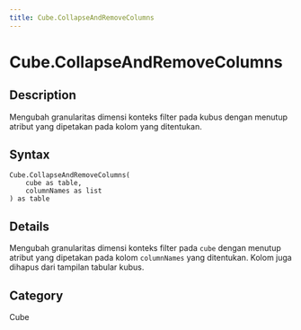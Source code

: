 ```yaml
---
title: Cube.CollapseAndRemoveColumns
---
```


# Cube.CollapseAndRemoveColumns


## Description

Mengubah granularitas dimensi konteks filter pada kubus dengan menutup atribut yang dipetakan pada kolom yang ditentukan.


## Syntax

```powerquery
Cube.CollapseAndRemoveColumns(
    cube as table,
    columnNames as list
) as table
```


## Details

Mengubah granularitas dimensi konteks filter pada <code>cube</code> dengan menutup atribut yang dipetakan pada kolom <code>columnNames</code> yang ditentukan. Kolom juga dihapus dari tampilan tabular kubus.



## Category
Cube
